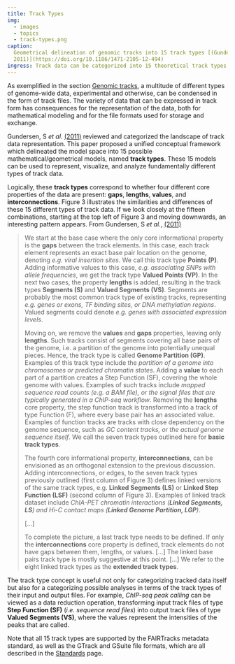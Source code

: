 ```yaml
---
title: Track Types
img:
  - images
  - topics
  - track-types.png
caption:
  Geometrical delineation of genomic tracks into 15 track types [(Gundersen, S *et al.*,
  2011)](https://doi.org/10.1186/1471-2105-12-494)
ingress: Track data can be categorized into 15 theoretical track types
---
```


As exemplified in the section [Genomic tracks](#s02-genomic-tracks), a multitude of different types
of genome-wide data, experimental and otherwise, can be condensed in the form of track files. The
variety of data that can be expressed in track form has consequences for the representation of the
data, both for mathematical modeling and for the file formats used for storage and exchange.

Gundersen, S _et al._ [(2011)](https://doi.org/10.1186/1471-2105-12-494) reviewed and categorized
the landscape of track data representation. This paper proposed a unified conceptual framework which
delineated the model space into 15 possible mathematical/geometrical models, named **track types**.
These 15 models can be used to represent, visualize, and analyze fundamentally different types of
track data.

Logically, these **track types** correspond to whether four different core properties of the data
are present: **gaps**, **lengths**, **values**, and **interconnections**. Figure 3 illustrates the
similarities and differences of these 15 different types of track data. If we look closely at the
fifteen combinations, starting at the top left of Figure 3 and moving downwards, an interesting
pattern appears. From Gundersen, S _et al._, [(2011)](https://doi.org/10.1186/1471-2105-12-494)
[^1]:

> We start at the base case where the only core informational property is the **gaps** between the
> track elements. In this case, each track element represents an exact base pair location on the
> genome, denoting _e.g. viral insertion sites_. We call this track type **Points (P)**. Adding
> informative values to this case, _e.g. associating SNPs with allele frequencies_, we get the track
> type **Valued Points (VP)**. In the next two cases, the property **lengths** is added, resulting
> in the track types **Segments (S)** and **Valued Segments (VS)**. Segments are probably the most
> common track type of existing tracks, representing _e.g. genes or exons, TF binding sites, or DNA
> methylation regions_. Valued segments could denote _e.g. genes with associated expression levels_.
>
> Moving on, we remove the **values** and **gaps** properties, leaving only **lengths**. Such tracks
> consist of segments covering all base pairs of the genome, i.e. a partition of the genome into
> potentially unequal pieces. Hence, the track type is called **Genome Partition (GP)**. Examples of
> this track type include the _partition of a genome into chromosomes or predicted chromatin
> states_. Adding a **value** to each part of a partition creates a Step Function (SF), covering the
> whole genome with values. Examples of such tracks include _mapped sequence read counts (e.g. a BAM
> file), or the signal files that are typically generated in a ChIP-seq workflow_. Removing the
> **lengths** core property, the step function track is transformed into a track of type Function
> (F), where every base pair has an associated value. Examples of function tracks are tracks with
> close dependency on the genome sequence, such as _GC content tracks, or the actual genome sequence
> itself_. We call the seven track types outlined here for **basic track types**.
>
> The fourth core informational property, **interconnections**, can be envisioned as an orthogonal
> extension to the previous discussion. Adding interconnections, or edges, to the seven track types
> previously outlined (first column of Figure 3) defines linked versions of the same track types,
> e.g. **Linked Segments (LS)** or **Linked Step Function (LSF)** (second column of Figure 3).
> Examples of linked track dataset include _ChIA-PET chromatin interactions (**Linked Segments,
> LS**) and Hi-C contact maps (**Linked Genome Partition, LGP**)_.
>
> [...]
>
> To complete the picture, a last track type needs to be defined. If only the **interconnections**
> core property is defined, track elements do not have gaps between them, lengths, or values. [...]
> The linked base pairs track type is mostly suggestive at this point. [...] We refer to the eight
> linked track types as the **extended track types**.

The track type concept is useful not only for categorizing tracked data itself but also for a
categorizing possible analyses in terms of the track types of their input and output files. For
example, _ChIP-seq peak calling_ can be viewed as a data reduction operation, transforming input
track files of type **Step Function (SF)** (_i.e. sequence read files_) into output track files of
type **Valued Segments (VS)**, where the values represent the intensities of the peaks that are
called.

Note that all 15 track types are supported by the FAIRTracks metadata standard, as well as the
GTrack and GSuite file formats, which are all described in the [Standards](/standards/) page.

[^1]:
    The quote is slightly edited. Text formatting have been added and some examples have been
    substituted by more recent ones.

